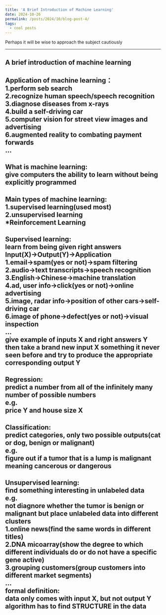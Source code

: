 ```yaml
---
title: 'A Brief Introduction of Machine Learning'
date: 2024-10-26
permalink: /posts/2024/10/blog-post-4/
tags:
  - cool posts
---
```


Perhaps it will be wise to approach the subject cautiously

------

A brief introduction of machine learning  
------
Application of machine learning：  
1.perform seb search  
2.recognize human speech/speech recognition  
3.diagnose diseases from x-rays  
4.build a self-driving car  
5.computer vision for street view images and advertising  
6.augmented reality to combating payment forwards  
...  
------  
What is machine learning:  
give computers the ability to learn without being explicitly programmed  
------  
Main types of machine learning:  
1.supervised learning(used most)  
2.unsupervised learning  
*Reinforcement Learning  
------  
Supervised learning:  
learn from being given right answers  
Input(X)→Output(Y)→Application  
1.email→spam(yes or not)→spam filtering  
2.audio→text transcripts→speech recognition  
3.English→Chinese→machine translation  
4.ad, user info→click(yes or not)→online advertising  
5.image, radar info→position of other cars→self-driving car  
6.image of phone→defect(yes or not)→visual inspection  
...  
give example of inputs X and right answers Y  
then take a brand new input X something it never seen before and try to produce the appropriate corresponding output Y  
---  
Regression:  
predict a number from all of the infinitely many number of possible numbers  
e.g.  
price Y and house size X  
---  
Classification:  
predict categories, only two possible outputs(cat or dog, benign or malignant)  
e.g.  
figure out if a tumor that is a lump is malignant meaning cancerous or dangerous  
---  
Unsupervised learning:  
find something interesting in unlabeled data  
e.g.  
not diagnore whether the tumor is benign or malignant but place unlabeled data into different clusters  
1.online news(find the same words in different titles)  
2.DNA micoarray(show the degree to which different individuals do or do not have a specific gene active)  
3.grouping customers(group customers into different market segments)  
...  
formal definition:  
data only comes with input X, but not output Y  
algorithm has to find STRUCTURE in the data  
---  
